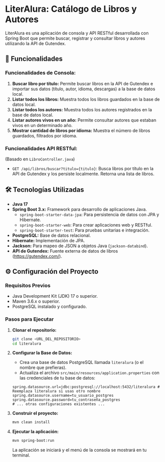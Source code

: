 # LiterAlura: Catálogo de Libros y Autores

LiterAlura es una aplicación de consola y API RESTful desarrollada con Spring Boot que permite buscar, registrar y consultar libros y autores utilizando la API de Gutendex.

## 🚀 Funcionalidades

### **Funcionalidades de Consola:**
1.  **Buscar libro por título:** Permite buscar libros en la API de Gutendex e importar sus datos (título, autor, idioma, descargas) a la base de datos local.
2.  **Listar todos los libros:** Muestra todos los libros guardados en la base de datos local.
3.  **Listar todos los autores:** Muestra todos los autores registrados en la base de datos local.
4.  **Listar autores vivos en un año:** Permite consultar autores que estaban vivos en un determinado año.
5.  **Mostrar cantidad de libros por idioma:** Muestra el número de libros guardados, filtrados por idioma.

### **Funcionalidades API RESTful:**
(Basado en `LibroController.java`)
* `GET /api/libros/buscar?titulo={titulo}`: Busca libros por título en la API de Gutendex y los persiste localmente. Retorna una lista de libros.

## 🛠️ Tecnologías Utilizadas

* **Java 17**
* **Spring Boot 3.x:** Framework para desarrollo de aplicaciones Java.
    * `spring-boot-starter-data-jpa`: Para persistencia de datos con JPA y Hibernate.
    * `spring-boot-starter-web`: Para crear aplicaciones web y RESTful.
    * `spring-boot-starter-test`: Para pruebas unitarias e integración.
* **PostgreSQL:** Base de datos relacional.
* **Hibernate:** Implementación de JPA.
* **Jackson:** Para mapeo de JSON a objetos Java (`jackson-databind`).
* **API de Gutendex:** Fuente externa de datos de libros (https://gutendex.com/).

## ⚙️ Configuración del Proyecto

### **Requisitos Previos**

* Java Development Kit (JDK) 17 o superior.
* Maven 3.6.x o superior.
* PostgreSQL instalado y configurado.

### **Pasos para Ejecutar**

1.  **Clonar el repositorio:**
    ```bash
    git clone <URL_DEL_REPOSITORIO>
    cd literalura
    ```

2.  **Configurar la Base de Datos:**
    * Crea una base de datos PostgreSQL llamada `literalura` (o el nombre que prefieras).
    * Actualiza el archivo `src/main/resources/application.properties` con las credenciales de tu base de datos:

    ```properties
    spring.datasource.url=jdbc:postgresql://localhost:5432/literalura # Reemplaza literalura si usas otro nombre
    spring.datasource.username=tu_usuario_postgres
    spring.datasource.password=tu_contraseña_postgres
    # ... otras configuraciones existentes ...
    ```

3.  **Construir el proyecto:**
    ```bash
    mvn clean install
    ```

4.  **Ejecutar la aplicación:**
    ```bash
    mvn spring-boot:run
    ```

    La aplicación se iniciará y el menú de la consola se mostrará en tu terminal.
